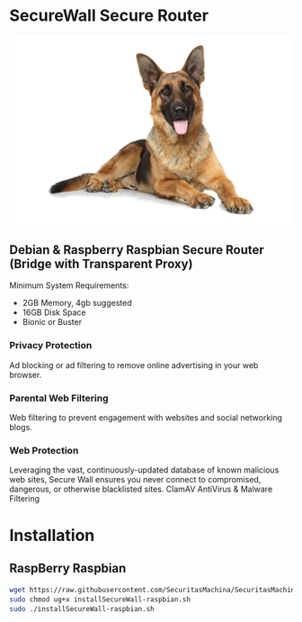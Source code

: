 # SecureWall Secure Router

![alt text](https://github.com/SecuritasMachina/SecureWall_Secure_Router/raw/master/images/german_shepherd.png  "Open Source End Point Protection")


## Debian &amp; Raspberry Raspbian Secure Router (Bridge with Transparent Proxy)

Minimum System Requirements:
- 2GB Memory, 4gb suggested
- 16GB Disk Space
- Bionic or Buster

### Privacy Protection
Ad blocking or ad filtering to remove online advertising in your web browser.

### Parental Web Filtering
Web filtering to prevent engagement with websites and social networking blogs.

### Web Protection
Leveraging the vast, continuously-updated database of known malicious web sites, Secure Wall ensures you never connect to compromised, dangerous, or otherwise blacklisted sites.
ClamAV AntiVirus & Malware Filtering

# Installation
## RaspBerry Raspbian
```bash
wget https://raw.githubusercontent.com/SecuritasMachina/SecuritasMachina-Distrib/master/distrib/installSecureWall-raspbian.sh
sudo chmod ug+x installSecureWall-raspbian.sh
sudo ./installSecureWall-raspbian.sh
```
